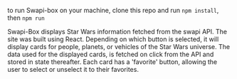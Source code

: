 
to run Swapi-box on your machine, clone this repo and run `npm install`, then `npm run`

Swapi-Box displays Star Wars information fetched from the swapi API. The site was built using React. Depending on which button is selected, it will display cards for people, planets, or vehicles of the Star Wars universe. The data used for the displayed cards, is fetched on click from the API and stored in state thereafter. Each card has a 'favorite' button, allowing the user to select or unselect it to their favorites.


